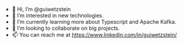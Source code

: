 - 👋 Hi, I’m @guiwetzstein
- 👀 I’m interested in new technologies.
- 🌱 I’m currently learning more about Typescript and Apache Kafka.
- 💞️ I’m looking to collaborate on big projects.
- 📫 You can reach me at https://www.linkedin.com/in/guiwetzstein/

<!---
guiwetzstein/guiwetzstein is a ✨ special ✨ repository because its `README.md` (this file) appears on your GitHub profile.
You can click the Preview link to take a look at your changes.
--->
